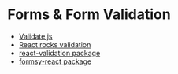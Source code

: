 # Forms & Form Validation

- [Validate.js](https://validatejs.org)
- [React rocks validation](https://react.rocks/tag/Validation)
- [react-validation package](https://www.npmjs.com/package/react-validation)
- [formsy-react package](https://github.com/christianalfoni/formsy-react)